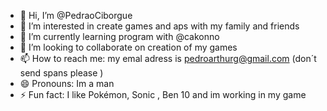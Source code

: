 - 👋 Hi, I’m @PedraoCiborgue
- 👀 I’m interested in create games and aps with my family and friends
- 🌱 I’m currently learning program with @cakonno
- 💞️ I’m looking to collaborate on creation of my games
- 📫 How to reach me: my emal adress is pedroarthurg@gmail.com (don´t send spans please )
- 😄 Pronouns: Im a man
- ⚡ Fun fact: I like Pokémon, Sonic , Ben 10 and im working in my game
  

<!---
PedraoCiborgue/PedraoCiborgue is a ✨ special ✨ repository because its `README.md` (this file) appears on your GitHub profile.
You can click the Preview link to take a look at your changes.
--->

